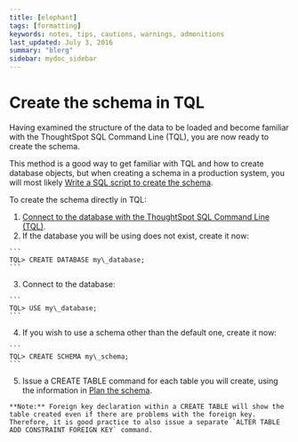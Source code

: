 ```yaml
---
title: [elephant]
tags: [formatting]
keywords: notes, tips, cautions, warnings, admonitions
last_updated: July 3, 2016
summary: "blerg"
sidebar: mydoc_sidebar
---
```

# Create the schema in TQL

Having examined the structure of the data to be loaded and become familiar with the ThoughtSpot SQL Command Line \(TQL\), you are now ready to create the schema.

This method is a good way to get familiar with TQL and how to create database objects, but when creating a schema in a production system, you will most likely [Write a SQL script to create the schema](create_schema_with_script.html#).

To create the schema directly in TQL:

1.   [Connect to the database with the ThoughtSpot SQL Command Line \(TQL\)](connect_sql_cli.html#). 
2.   If the database you will be using does not exist, create it now: 

    ```
    TQL> CREATE DATABASE my\_database;
    ```

3.   Connect to the database: 

    ```
    TQL> USE my\_database;
    ```

4.   If you wish to use a schema other than the default one, create it now: 

    ```
    TQL> CREATE SCHEMA my\_schema;
    ```

5.   Issue a CREATE TABLE command for each table you will create, using the information in [Plan the schema](plan_schema.html#). 

    **Note:** Foreign key declaration within a CREATE TABLE will show the table created even if there are problems with the foreign key. Therefore, it is good practice to also issue a separate `ALTER TABLE ADD CONSTRAINT FOREIGN KEY` command.


